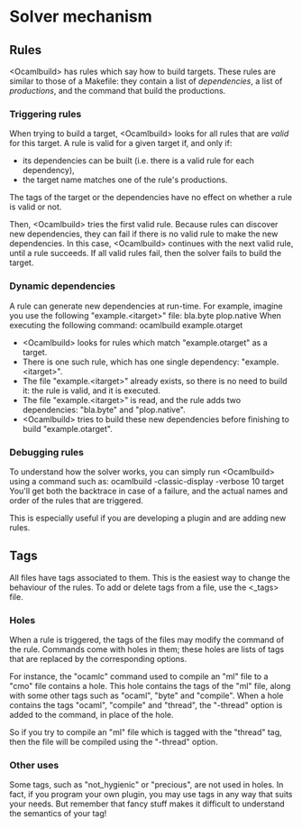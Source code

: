 <!-- ((! set title Solver mechanism !)) ((! set learn !)) -->

# Solver mechanism
## Rules
<Ocamlbuild\> has rules which say how to build targets. These rules are
similar to those of a Makefile: they contain a list of *dependencies*, a
list of *productions*, and the command that build the productions.

### Triggering rules
When trying to build a target, <Ocamlbuild\> looks for all rules that are
*valid* for this target. A rule is valid for a given target if, and only
if:

- its dependencies can be built \(i.e. there is a valid rule for each
 dependency\),
- the target name matches one of the rule's productions.

The tags of the target or the dependencies have no effect on whether a
rule is valid or not.

Then, <Ocamlbuild\> tries the first valid rule. Because rules can
discover new dependencies, they can fail if there is no valid rule to
make the new dependencies. In this case, <Ocamlbuild\> continues with the
next valid rule, until a rule succeeds. If all valid rules fail, then
the solver fails to build the target.

### Dynamic dependencies
A rule can generate new dependencies at run-time. For example, imagine
you use the following "example.<itarget\>" file: bla.byte plop.native
When executing the following command: ocamlbuild example.otarget

- <Ocamlbuild\> looks for rules which match "example.otarget" as a
 target.
- There is one such rule, which has one single dependency:
 "example.<itarget\>".
- The file "example.<itarget\>" already exists, so there is no need to
 build it: the rule is valid, and it is executed.
- The file "example.<itarget\>" is read, and the rule adds two
 dependencies: "bla.byte" and "plop.native".
- <Ocamlbuild\> tries to build these new dependencies before finishing
 to build "example.otarget".

### Debugging rules
To understand how the solver works, you can simply run <Ocamlbuild\>
using a command such as: ocamlbuild -classic-display -verbose 10 target
You'll get both the backtrace in case of a failure, and the actual names
and order of the rules that are triggered.

This is especially useful if you are developing a plugin and are adding
new rules.

## Tags
All files have tags associated to them. This is the easiest way to
change the behaviour of the rules. To add or delete tags from a file,
use the \<_tags\> file.

### Holes
When a rule is triggered, the tags of the files may modify the command
of the rule. Commands come with holes in them; these holes are lists of
tags that are replaced by the corresponding options.

For instance, the "ocamlc" command used to compile an "ml" file to a
"cmo" file contains a hole. This hole contains the tags of the "ml"
file, along with some other tags such as "ocaml", "byte" and "compile".
When a hole contains the tags "ocaml", "compile" and "thread", the
"-thread" option is added to the command, in place of the hole.

So if you try to compile an "ml" file which is tagged with the "thread"
tag, then the file will be compiled using the "-thread" option.

### Other uses
Some tags, such as "not_hygienic" or "precious", are not used in holes.
In fact, if you program your own plugin, you may use tags in any way
that suits your needs. But remember that fancy stuff makes it difficult
to understand the semantics of your tag!

